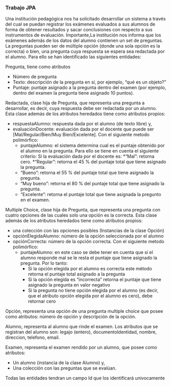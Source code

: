 ### Trabajo JPA ###

Una institución pedagógica nos ha solicitado desarrollar un sistema a través del cual se puedan
registrar los exámenes evaluados a sus alumnos de forma de obtener resultados y sacar
conclusiones con respecto a sus instrumentos de evaluación. Importante,La institución nos informa que los exámenes
además de los datos del alumno contienen un set de preguntas. La preguntas pueden ser de múltiple opción
(donde una sola opción es la correcta) o bien, una pregunta cuya respuesta se espera sea redactada por el alumno.
Para ello se han identificado las siguientes entidades:

Pregunta, tiene como atributos    
* Número de pregunta
* Texto: descripción de la pregunta en sí, por ejemplo, “qué es un objeto?”
* Puntaje: puntaje asignado a la pregunta dentro del examen (por ejemplo, dentro del examen
la pregunta tiene asignado 10 puntos).

Redactada, clase hija de Pregunta, que representa una pregunta a desarrollar, es decir, cuya
respuesta debe ser redactada por un alumno. Esta clase además de los atributos heredados
tiene como atributos propios:
* respuestaAlumno: respuesta dada por el alumno (de texto libre) y,
* evaluaciónDocente: evaluación dada por el docente que puede ser [Mal/Regular/Bien/Muy
Bien/Excelente].
Con el siguiente metodo polimórfico:
  * puntajeAlumno: el sistema determina cual es el puntaje obtenido por el alumno en la
  pregunta. Para ello se tiene en cuenta el siguiente criterio: Si la evaluación dada por el
  docente es:
  *“Mal”: retorna cero.
  *“Regular”: retorna el 45 % del puntaje total que tiene asignado la pregunta.
  * “Bueno”: retorna el 55 % del puntaje total que tiene asignado la pregunta.
  * “Muy bueno”: retorna el 80 % del puntaje total que tiene asignado la pregunta.
  * “Excelente”: retorna el puntaje total que tiene asignada la pregunto en el examen.

Multiple Choice, clase hija de Pregunta, que representa una pregunta con cuatro opciones de
las cuales solo una opción es la correcta. Esta clase además de los atributos heredados tiene
como atributos propios:
* una colección con las opciones posibles (Instancias de la clase Opción)
* opciónElegidaAlumno: número de la opción seleccionada por el alumno
* opciónCorrecta: número de la opción correcta.
Con el siguiente metodo polimórfico:
  * puntajeAlumno: en este caso se debe tener en cuenta que si el alumno responde mal se le
  resta el puntaje que tiene asignado la pregunta. Por lo tanto:
    * Si la opción elegida por el alumno es correcta este método retorna el puntaje total
    asignado a la pregunta
    * Si la opción elegida es “incorrecta” retorna el puntaje que tiene asignado la pregunta
    en valor negativo
    * Si la pregunta no tiene opción elegida por el alumno (es decir, que el atributo opción
    elegida por el alumno es cero), debe retornar cero

Opción, representa una opción de una pregunta multiple choice que posee como atributos:
número de opción y descripción de la opción.

Alumno, representa al alumno que rinde el examen. Los atributos que se registran del alumno
son: legajo (entero), documentoIdentidad, nombre, direccion, telefono, email.

Examen, representa el examen rendido por un alumno, que posee como atributos:
* Un alumno (instancia de la clase Alumno) y,
* Una colección con las preguntas que se evalúan.

Todas las entidades tendran un campo Id que los identificará univocamente